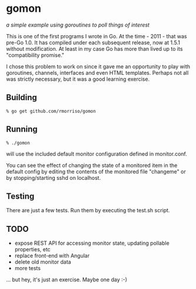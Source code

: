 # gomon
*a simple example using goroutines to poll things of interest*

This is one of the first programs I wrote in Go. At the time - 2011 - that
was pre-Go 1.0. It has compiled under each subsequent release, now at
1.5.1 without modification. At least in my case Go has more than lived up to
its "compatibility promise."

I chose this problem to work on since it gave me an opportunity to play
with goroutines, channels, interfaces and even HTML templates.
Perhaps not all was strictly necessary, but it was a good learning exercise.

## Building

```% go get github.com/rmorriso/gomon```

## Running

```% ./gomon```

will use the included default monitor configuration defined in monitor.conf.

You can see the effect of changing the state of a monitored item
in the default config by editing
the contents of the monitored file "changeme" or by stopping/starting
sshd on localhost.

## Testing

There are just a few tests. Run them by executing the test.sh script.

## TODO

* expose REST API for accessing monitor state, updating pollable properties, etc
* replace front-end with Angular
* delete old monitor data
* more tests

... but hey, it's just an exercise. Maybe one day :-)

